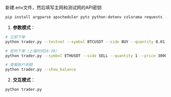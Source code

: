 新建.env文件，然后填写主网和测试网的API密钥

```bash
pip install argparse apscheduler pytz python-dotenv colorama requests
```

1. **参数模式**：
```bash
# 立即下单
python trader.py --testnet --symbol BTCUSDT --side BUY --quantity 0.01 --price 50000

# 定时下单（上海时间18:30）
python trader.py --symbol ETHUSDT --side SELL --quantity 1 --price 3000 --schedule_time 18:30

# 查看账户余额
python trader.py --show_balance
```

2. **交互模式**：
```bash
python trader.py
```